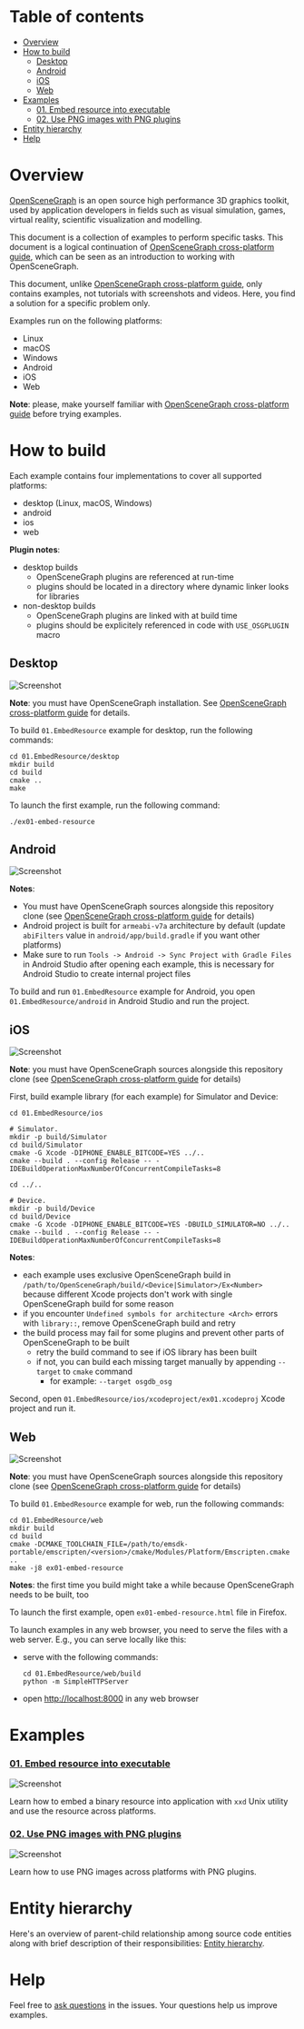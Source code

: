 # Table of contents

* [Overview](#overview)
* [How to build](#build)
    * [Desktop](#build-desktop)
    * [Android](#build-android)
    * [iOS](#build-ios)
    * [Web](#build-web)
* [Examples](#examples)
    * [01. Embed resource into executable](#examples-embed-resource)
    * [02. Use PNG images with PNG plugins](#examples-images)
* [Entity hierarchy](#hierarchy)
* [Help](#help)

<a name="overview"/>

# Overview

[OpenSceneGraph](http://openscenegraph.org) is an open source high performance
3D graphics toolkit, used by application developers in fields such as visual
simulation, games, virtual reality, scientific visualization and modelling.

This document is a collection of examples to perform specific tasks. This
document is a logical continuation of [OpenSceneGraph cross-platform guide][osgcpg], which
can be seen as an introduction to working with OpenSceneGraph.

This document, unlike [OpenSceneGraph cross-platform guide][osgcpg], only contains examples,
not tutorials with screenshots and videos. Here, you find a solution for a specific
problem only.

Examples run on the following platforms:

* Linux
* macOS
* Windows
* Android
* iOS
* Web

**Note**: please, make yourself familiar with [OpenSceneGraph cross-platform guide][osgcpg]
before trying examples.

<a name="build"/>

# How to build

Each example contains four implementations to cover all supported platforms:

* desktop (Linux, macOS, Windows)
* android
* ios
* web

**Plugin notes**:

* desktop builds
    * OpenSceneGraph plugins are referenced at run-time
    * plugins should be located in a directory where dynamic linker looks for libraries
* non-desktop builds
    * OpenSceneGraph plugins are linked with at build time
    * plugins should be explicitely referenced in code with `USE_OSGPLUGIN` macro

<a name="build-desktop"/>

## Desktop

  ![Screenshot](readme/shot-desktop.png)

**Note**: you must have OpenSceneGraph installation. See [OpenSceneGraph cross-platform guide][osgcpg] for details.

To build `01.EmbedResource` example for desktop, run the following commands:

```
cd 01.EmbedResource/desktop
mkdir build
cd build
cmake ..
make
```

To launch the first example, run the following command:

`./ex01-embed-resource`

<a name="build-android"/>

## Android

  ![Screenshot](readme/shot-android.png)

**Notes**:

* You must have OpenSceneGraph sources alongside this repository clone (see [OpenSceneGraph cross-platform guide][osgcpg] for details)
* Android project is built for `armeabi-v7a` architecture by default (update `abiFilters` value in `android/app/build.gradle` if you want other platforms)
* Make sure to run `Tools -> Android -> Sync Project with Gradle Files` in Android Studio after opening each example, this is necessary for Android Studio to create internal project files

To build and run `01.EmbedResource` example for Android, you open
`01.EmbedResource/android` in Android Studio and run the project.

<a name="build-ios"/>

## iOS

  ![Screenshot](readme/shot-ios.png)

**Note**: you must have OpenSceneGraph sources alongside this repository clone (see [OpenSceneGraph cross-platform guide][osgcpg] for details)

First, build example library (for each example) for Simulator and Device:

```
cd 01.EmbedResource/ios

# Simulator.
mkdir -p build/Simulator
cd build/Simulator
cmake -G Xcode -DIPHONE_ENABLE_BITCODE=YES ../..
cmake --build . --config Release -- -IDEBuildOperationMaxNumberOfConcurrentCompileTasks=8

cd ../..

# Device.
mkdir -p build/Device
cd build/Device
cmake -G Xcode -DIPHONE_ENABLE_BITCODE=YES -DBUILD_SIMULATOR=NO ../..
cmake --build . --config Release -- -IDEBuildOperationMaxNumberOfConcurrentCompileTasks=8
```

**Notes**:

* each example uses exclusive OpenSceneGraph build in `/path/to/OpenSceneGraph/build/<Device|Simulator>/Ex<Number>` because different Xcode projects don't work with single OpenSceneGraph build for some reason
* if you encounter `Undefined symbols for architecture <Arch>` errors with `library::`, remove OpenSceneGraph build and retry
* the build process may fail for some plugins and prevent other parts of OpenSceneGraph to be built
    * retry the build command to see if iOS library has been built
    * if not, you can build each missing target manually by appending `--target` to `cmake` command
        * for example: `--target osgdb_osg` 

Second, open `01.EmbedResource/ios/xcodeproject/ex01.xcodeproj` Xcode project and run it.

<a name="build-web"/>

## Web

  ![Screenshot](readme/shot-web.png)

**Note**: you must have OpenSceneGraph sources alongside this repository clone (see [OpenSceneGraph cross-platform guide][osgcpg] for details)

To build `01.EmbedResource` example for web, run the following commands:

```
cd 01.EmbedResource/web
mkdir build
cd build
cmake -DCMAKE_TOOLCHAIN_FILE=/path/to/emsdk-portable/emscripten/<version>/cmake/Modules/Platform/Emscripten.cmake ..
make -j8 ex01-embed-resource
```

**Notes**: the first time you build might take a while because OpenSceneGraph needs to be built, too

To launch the first example, open `ex01-embed-resource.html` file in Firefox.

To launch examples in any web browser, you need to serve the files with a web server.
E.g., you can serve locally like this:

* serve with the following commands:
    ```
    cd 01.EmbedResource/web/build
    python -m SimpleHTTPServer
    ```
* open [http://localhost:8000](http://localhost:8000) in any web browser

<a name="examples"/>

# Examples

<a name="examples-embed-resources"/>

### [01. Embed resource into executable](01.EmbedResource/README.md)

  ![Screenshot](01.EmbedResource/shot.png)

  Learn how to embed a binary resource into application with `xxd` Unix utility
  and use the resource across platforms.

<a name="examples-images"/>

### [02. Use PNG images with PNG plugins](02.TextureImage)

  ![Screenshot](02.TextureImage/shot.png)

  Learn how to use PNG images across platforms with PNG plugins.

<a name="hierarchy"/>

# Entity hierarchy

Here's an overview of parent-child relationship among source code entities along with brief description of their responsibilities: [Entity hierarchy][entity-hierarchy].

<a name="help"/>

Help
====

Feel free to [ask questions][issues] in the issues. Your questions help us
improve examples.

[osgcpg]: https://github.com/OGStudio/openscenegraph-cross-platform-guide
[issues]: https://github.com/OGStudio/openscenegraph-cross-platform-examples/issues
[entity-hierarchy]: https://github.com/OGStudio/openscenegraph-cross-platform-examples/entity-hierarchy.html

